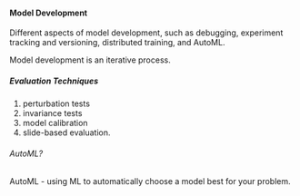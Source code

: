 #### Model Development 

Different aspects of model development, such as debugging, experiment tracking and versioning, distributed training, and AutoML. 

Model development is an iterative process.

##### Evaluation Techniques 
1. perturbation tests 
2. invariance tests
3. model calibration
4. slide-based evaluation.

###### AutoML? 
AutoML - using ML to automatically choose a model best for your problem.